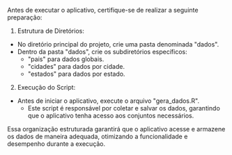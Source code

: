 Antes de executar o aplicativo, certifique-se de realizar a seguinte preparação:

1. Estrutura de Diretórios:

  * No diretório principal do projeto, crie uma pasta denominada "dados".
  * Dentro da pasta "dados", crie os subdiretórios específicos:
    * "pais" para dados globais.
    * "cidades" para dados por cidade.
    * "estados" para dados por estado.

2. Execução do Script:

* Antes de iniciar o aplicativo, execute o arquivo "gera_dados.R".
    * Este script é responsável por coletar e salvar os dados, garantindo que o aplicativo tenha acesso aos conjuntos necessários.

Essa organização estruturada garantirá que o aplicativo acesse e armazene os dados de maneira adequada, otimizando a funcionalidade e desempenho durante a execução.